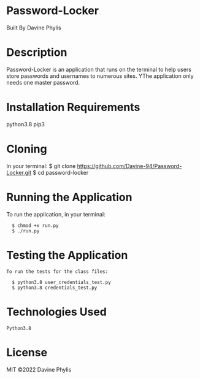 # Password-Locker
Built By Davine Phylis
# Description

Password-Locker is an application that runs on the terminal to help users store passwords and usernames to numerous sites. YThe application only needs one master password.
# Installation Requirements
python3.8
pip3
# Cloning
In your terminal: $ git clone  https://github.com/Davine-94/Password-Locker.git $ cd password-locker

# Running the Application
To run the application, in your terminal:

      $ chmod +x run.py
      $ ./run.py

# Testing the Application

    To run the tests for the class files:

      $ python3.8 user_credentials_test.py
      $ python3.8 credentials_test.py


# Technologies Used

    Python3.8

# License

MIT ©2022 Davine Phylis
